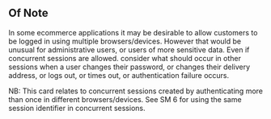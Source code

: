 ## Of Note

In some ecommerce applications it may be desirable to allow customers to be logged in using multiple browsers/devices. However that would be unusual for administrative users, or users of more sensitive data. Even if concurrent sessions are allowed. consider what should occur in other sessions when a user changes their password, or changes their delivery address, or logs out, or times out, or authentication failure occurs.

NB: This card relates to concurrent sessions created by authenticating more than once in different browsers/devices. See SM 6 for using the same session identifier in concurrent sessions.
